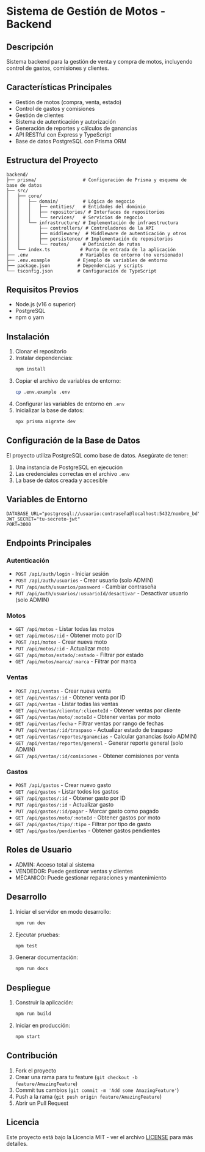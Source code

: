 # Sistema de Gestión de Motos - Backend

## Descripción
Sistema backend para la gestión de venta y compra de motos, incluyendo control de gastos, comisiones y clientes.

## Características Principales
- Gestión de motos (compra, venta, estado)
- Control de gastos y comisiones
- Gestión de clientes
- Sistema de autenticación y autorización
- Generación de reportes y cálculos de ganancias
- API RESTful con Express y TypeScript
- Base de datos PostgreSQL con Prisma ORM

## Estructura del Proyecto
```
backend/
├── prisma/                 # Configuración de Prisma y esquema de base de datos
├── src/
│   ├── core/
│   │   ├── domain/         # Lógica de negocio
│   │   │   ├── entities/   # Entidades del dominio
│   │   │   ├── repositories/ # Interfaces de repositorios
│   │   │   └── services/   # Servicios de negocio
│   │   └── infrastructure/ # Implementación de infraestructura
│   │       ├── controllers/ # Controladores de la API
│   │       ├── middleware/  # Middleware de autenticación y otros
│   │       ├── persistence/ # Implementación de repositorios
│   │       └── routes/     # Definición de rutas
│   └── index.ts           # Punto de entrada de la aplicación
├── .env                   # Variables de entorno (no versionado)
├── .env.example          # Ejemplo de variables de entorno
├── package.json          # Dependencias y scripts
└── tsconfig.json         # Configuración de TypeScript
```

## Requisitos Previos
- Node.js (v16 o superior)
- PostgreSQL
- npm o yarn

## Instalación
1. Clonar el repositorio
2. Instalar dependencias:
   ```bash
   npm install
   ```
3. Copiar el archivo de variables de entorno:
   ```bash
   cp .env.example .env
   ```
4. Configurar las variables de entorno en `.env`
5. Inicializar la base de datos:
   ```bash
   npx prisma migrate dev
   ```

## Configuración de la Base de Datos
El proyecto utiliza PostgreSQL como base de datos. Asegúrate de tener:
1. Una instancia de PostgreSQL en ejecución
2. Las credenciales correctas en el archivo `.env`
3. La base de datos creada y accesible

## Variables de Entorno
```
DATABASE_URL="postgresql://usuario:contraseña@localhost:5432/nombre_bd"
JWT_SECRET="tu-secreto-jwt"
PORT=3000
```

## Endpoints Principales

### Autenticación
- `POST /api/auth/login` - Iniciar sesión
- `POST /api/auth/usuarios` - Crear usuario (solo ADMIN)
- `PUT /api/auth/usuarios/password` - Cambiar contraseña
- `PUT /api/auth/usuarios/:usuarioId/desactivar` - Desactivar usuario (solo ADMIN)

### Motos
- `GET /api/motos` - Listar todas las motos
- `GET /api/motos/:id` - Obtener moto por ID
- `POST /api/motos` - Crear nueva moto
- `PUT /api/motos/:id` - Actualizar moto
- `GET /api/motos/estado/:estado` - Filtrar por estado
- `GET /api/motos/marca/:marca` - Filtrar por marca

### Ventas
- `POST /api/ventas` - Crear nueva venta
- `GET /api/ventas/:id` - Obtener venta por ID
- `GET /api/ventas` - Listar todas las ventas
- `GET /api/ventas/cliente/:clienteId` - Obtener ventas por cliente
- `GET /api/ventas/moto/:motoId` - Obtener ventas por moto
- `GET /api/ventas/fecha` - Filtrar ventas por rango de fechas
- `PUT /api/ventas/:id/traspaso` - Actualizar estado de traspaso
- `GET /api/ventas/reportes/ganancias` - Calcular ganancias (solo ADMIN)
- `GET /api/ventas/reportes/general` - Generar reporte general (solo ADMIN)
- `GET /api/ventas/:id/comisiones` - Obtener comisiones por venta

### Gastos
- `POST /api/gastos` - Crear nuevo gasto
- `GET /api/gastos` - Listar todos los gastos
- `GET /api/gastos/:id` - Obtener gasto por ID
- `PUT /api/gastos/:id` - Actualizar gasto
- `PUT /api/gastos/:id/pagar` - Marcar gasto como pagado
- `GET /api/gastos/moto/:motoId` - Obtener gastos por moto
- `GET /api/gastos/tipo/:tipo` - Filtrar por tipo de gasto
- `GET /api/gastos/pendientes` - Obtener gastos pendientes

## Roles de Usuario
- ADMIN: Acceso total al sistema
- VENDEDOR: Puede gestionar ventas y clientes
- MECANICO: Puede gestionar reparaciones y mantenimiento

## Desarrollo
1. Iniciar el servidor en modo desarrollo:
   ```bash
   npm run dev
   ```
2. Ejecutar pruebas:
   ```bash
   npm test
   ```
3. Generar documentación:
   ```bash
   npm run docs
   ```

## Despliegue
1. Construir la aplicación:
   ```bash
   npm run build
   ```
2. Iniciar en producción:
   ```bash
   npm start
   ```

## Contribución
1. Fork el proyecto
2. Crear una rama para tu feature (`git checkout -b feature/AmazingFeature`)
3. Commit tus cambios (`git commit -m 'Add some AmazingFeature'`)
4. Push a la rama (`git push origin feature/AmazingFeature`)
5. Abrir un Pull Request

## Licencia
Este proyecto está bajo la Licencia MIT - ver el archivo [LICENSE](LICENSE) para más detalles. 